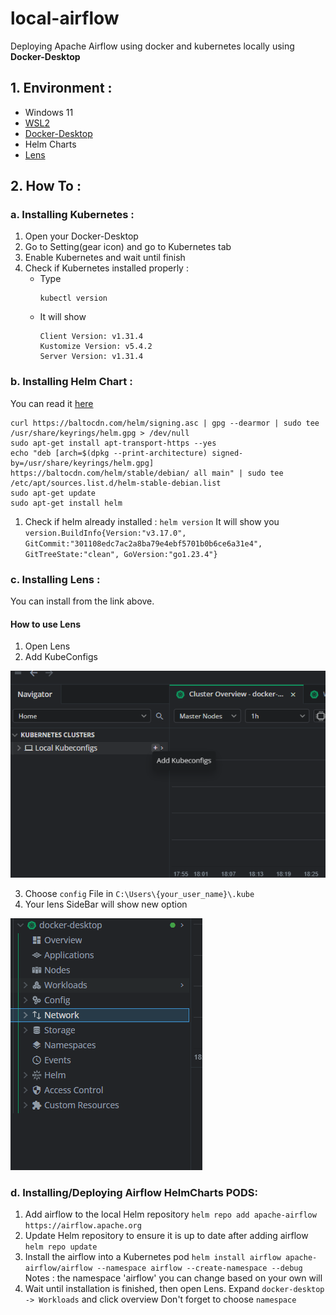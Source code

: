 # local-airflow
Deploying Apache Airflow using docker and kubernetes locally using **Docker-Desktop**

## 1. Environment :
- Windows 11
- [WSL2](https://learn.microsoft.com/en-us/windows/wsl/install) 
- [Docker-Desktop](https://www.docker.com/products/docker-desktop/) 
- Helm Charts
- [Lens](https://k8slens.dev/) 

## 2. How To :
### a. Installing Kubernetes :
1. Open your Docker-Desktop
2. Go to Setting(gear icon) and go to Kubernetes tab
3. Enable Kubernetes and wait until finish
4. Check if Kubernetes installed properly :
   - Type
     ```
     kubectl version
     ```
   - It will show
      ```
      Client Version: v1.31.4
      Kustomize Version: v5.4.2
      Server Version: v1.31.4
      ```
### b. Installing Helm Chart :
You can read it [here](https://helm.sh/docs/intro/install/)
```
curl https://baltocdn.com/helm/signing.asc | gpg --dearmor | sudo tee /usr/share/keyrings/helm.gpg > /dev/null
sudo apt-get install apt-transport-https --yes
echo "deb [arch=$(dpkg --print-architecture) signed-by=/usr/share/keyrings/helm.gpg] https://baltocdn.com/helm/stable/debian/ all main" | sudo tee /etc/apt/sources.list.d/helm-stable-debian.list
sudo apt-get update
sudo apt-get install helm
```
1. Check if helm already installed : `helm version`
It will show you `version.BuildInfo{Version:"v3.17.0", GitCommit:"301108edc7ac2a8ba79e4ebf5701b0b6ce6a31e4", GitTreeState:"clean", GoVersion:"go1.23.4"}`
### c. Installing Lens :
You can install from the link above.
#### How to use Lens
1. Open Lens
2. Add KubeConfigs

![alt text](https://github.com/AnomP29/local-airflow/blob/main/pic/Screenshot%202025-02-08%20185452.png)

3. Choose `config` File in `C:\Users\{your_user_name}\.kube`
4. Your lens SideBar will show new option

![alt text](https://github.com/AnomP29/local-airflow/blob/main/pic/Screenshot%202025-02-08%20190001.png)

### d. Installing/Deploying Airflow HelmCharts PODS:
1. Add airflow to the local Helm repository
`helm repo add apache-airflow https://airflow.apache.org`
2. Update Helm repository to ensure it is up to date after adding airflow
`helm repo update`
3. Install the airflow into a Kubernetes pod
`helm install airflow apache-airflow/airflow --namespace airflow --create-namespace --debug`
Notes : the namespace 'airflow' you can change based on your own will
4. Wait until installation is finished, then open Lens. 
Expand `docker-desktop -> Workloads` and click overview
Don't forget to choose `namespace`